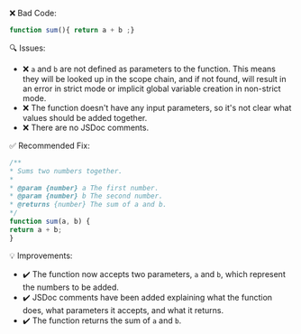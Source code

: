 ❌ Bad Code:
```javascript
function sum(){ return a + b ;}
```

🔍 Issues:
* ❌ `a` and `b` are not defined as parameters to the function. This means they will be looked up in the scope chain, and
if not found, will result in an error in strict mode or implicit global variable creation in non-strict mode.
* ❌ The function doesn't have any input parameters, so it's not clear what values should be added together.
* ❌ There are no JSDoc comments.

✅ Recommended Fix:

```javascript
/**
* Sums two numbers together.
*
* @param {number} a The first number.
* @param {number} b The second number.
* @returns {number} The sum of a and b.
*/
function sum(a, b) {
return a + b;
}
```

💡 Improvements:

* ✔️ The function now accepts two parameters, `a` and `b`, which represent the numbers to be added.
* ✔️ JSDoc comments have been added explaining what the function does, what parameters it accepts, and what it returns.
* ✔️ The function returns the sum of `a` and `b`.